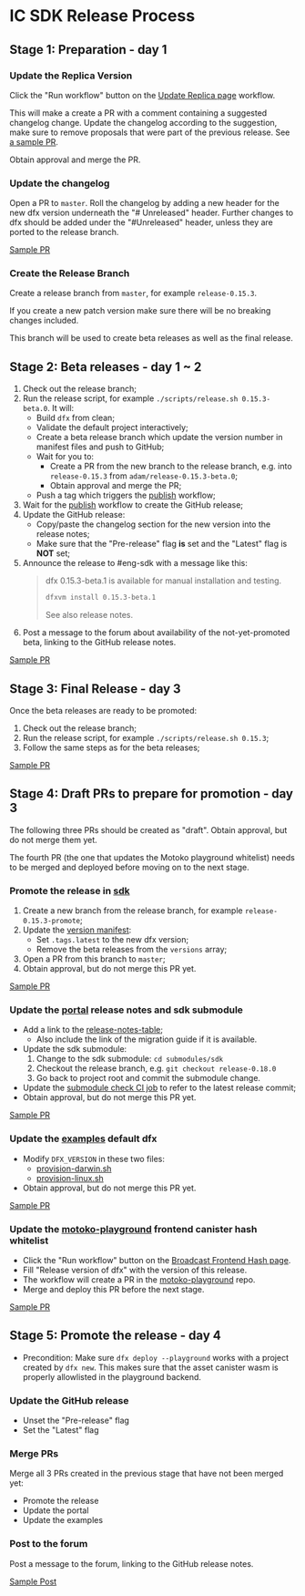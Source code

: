 # IC SDK Release Process

## Stage 1: Preparation - day 1

### Update the Replica Version

Click the "Run workflow" button on the [Update Replica page](https://github.com/dfinity/sdk/actions/workflows/update-replica-version.yml) workflow.

This will make a create a PR with a comment containing a suggested changelog change. Update the changelog according to the suggestion, make sure to remove proposals that were part of the previous release. See [a sample PR](https://github.com/dfinity/sdk/pull/4155).

Obtain approval and merge the PR.

### Update the changelog

Open a PR to `master`. Roll the changelog by adding a new header for the
new dfx version underneath the "# Unreleased" header.  Further changes to dfx
should be added under the "#Unreleased" header, unless they are ported to
the release branch.

[Sample PR](https://github.com/dfinity/sdk/pull/3486)

### Create the Release Branch

Create a release branch from `master`, for example `release-0.15.3`.

If you create a new patch version make sure there will be no breaking changes included.

This branch will be used to create beta releases as well as the final release.

## Stage 2: Beta releases - day 1 ~ 2

1. Check out the release branch;
1. Run the release script, for example `./scripts/release.sh 0.15.3-beta.0`.
   It will:
    - Build `dfx` from clean;
    - Validate the default project interactively;
    - Create a beta release branch which update the version number in manifest files and push to GitHub;
    - Wait for you to:
        - Create a PR from the new branch to the release branch,
      e.g. into `release-0.15.3` from `adam/release-0.15.3-beta.0`;
        - Obtain approval and merge the PR;
    - Push a tag which triggers the [publish][publish-workflow] workflow;
1. Wait for the [publish][publish-workflow] workflow to create the GitHub release;
1. Update the GitHub release:
    - Copy/paste the changelog section for the new version into the release notes;
    - Make sure that the "Pre-release" flag **is** set and the "Latest" flag is **NOT** set;
1. Announce the release to #eng-sdk with a message like this:
    > dfx 0.15.3-beta.1 is available for manual installation and testing.
    >
    > ```bash
    > dfxvm install 0.15.3-beta.1
    > ```
    >
    > See also release notes.
1. Post a message to the forum about availability of the not-yet-promoted beta, linking to the GitHub release notes.

[Sample PR](https://github.com/dfinity/sdk/pull/3477)

[publish-workflow]: https://github.com/dfinity/sdk/blob/master/.github/workflows/publish.yml

## Stage 3: Final Release - day 3

Once the beta releases are ready to be promoted:

1. Check out the release branch;
1. Run the release script, for example `./scripts/release.sh 0.15.3`;
1. Follow the same steps as for the beta releases;

[Sample PR](https://github.com/dfinity/sdk/pull/3490)

## Stage 4: Draft PRs to prepare for promotion - day 3

The following three PRs should be created as "draft". Obtain approval, but do not merge them yet.

The fourth PR (the one that updates the Motoko playground whitelist) needs to be merged and deployed before moving on to the next stage.

### Promote the release in [sdk](https://github.com/dfinity/sdk)

1. Create a new branch from the release branch, for example `release-0.15.3-promote`;
1. Update the [version manifest](https://github.com/dfinity/sdk/blob/master/public/manifest.json):
    - Set `.tags.latest` to the new dfx version;
    - Remove the beta releases from the `versions` array;
1. Open a PR from this branch to `master`;
1. Obtain approval, but do not merge this PR yet.

[Sample PR](https://github.com/dfinity/sdk/pull/3491)

### Update the [portal](https://github.com/dfinity/portal) release notes and sdk submodule

- Add a link to the [release-notes-table](https://github.com/dfinity/portal/blob/master/docs/other/updates/release-notes/release-notes.md);
    - Also include the link of the migration guide if it is available.
- Update the sdk submodule:
    1. Change to the sdk submodule: `cd submodules/sdk`
    1. Checkout the release branch, e.g. `git checkout release-0.18.0`
    1. Go back to project root and commit the submodule change.
- Update the [submodule check CI job](https://github.com/dfinity/portal/blob/master/.github/workflows/check_submodule.yml#L22) to refer to the latest release commit;
- Obtain approval, but do not merge this PR yet.

[Sample PR](https://github.com/dfinity/portal/pull/2330)

### Update the [examples](https://github.com/dfinity/examples) default dfx

- Modify `DFX_VERSION` in these two files:
    - [provision-darwin.sh](https://github.com/dfinity/examples/blob/master/.github/workflows/provision-darwin.sh)
    - [provision-linux.sh](https://github.com/dfinity/examples/blob/master/.github/workflows/provision-linux.sh)
- Obtain approval, but do not merge this PR yet.

[Sample PR](https://github.com/dfinity/examples/pull/704)

### Update the [motoko-playground][motoko-playground] frontend canister hash whitelist

- Click the "Run workflow" button on the [Broadcast Frontend Hash page](https://github.com/dfinity/sdk/actions/workflows/broadcast-frontend-hash.yml).
- Fill "Release version of dfx" with the version of this release.
- The workflow will create a PR in the [motoko-playground][motoko-playground] repo.
- Merge and deploy this PR before the next stage.

[Sample PR](https://github.com/dfinity/motoko-playground/pull/217)

[motoko-playground]: https://github.com/dfinity/motoko-playground

## Stage 5: Promote the release - day 4

* Precondition: Make sure `dfx deploy --playground` works with a project created by `dfx new`. This makes sure that the asset canister wasm is properly allowlisted in the playground backend.

### Update the GitHub release

- Unset the "Pre-release" flag
- Set the "Latest" flag

### Merge PRs

Merge all 3 PRs created in the previous stage that have not been merged yet:

- Promote the release
- Update the portal
- Update the examples

### Post to the forum

Post a message to the forum, linking to the GitHub release notes.

[Sample Post](https://forum.dfinity.org/t/dfx-0-17-0-is-promoted)
